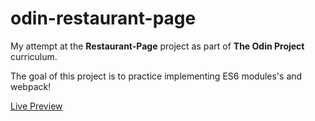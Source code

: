 # odin-restaurant-page

My attempt at the **Restaurant-Page** project as part of **The Odin Project** curriculum.

The goal of this project is to practice implementing ES6 modules's and webpack!

[Live Preview](https://elliottfeltham.github.io/odin-restaurant-page/)
